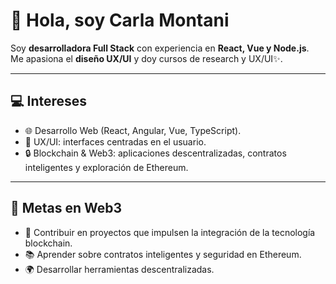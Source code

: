 # 👋 Hola, soy Carla Montani  

Soy **desarrolladora Full Stack** con experiencia en **React, Vue y Node.js**.  
Me apasiona el **diseño UX/UI** y doy cursos de research y UX/UI✨.  

---

## 💻 Intereses 
- 🌐 Desarrollo Web (React, Angular, Vue, TypeScript).  
- 🎨 UX/UI: interfaces centradas en el usuario.  
- 🔒 Blockchain & Web3: aplicaciones descentralizadas, contratos inteligentes y exploración de Ethereum.    

---

## 🎯 Metas en Web3
- 🚀 Contribuir en proyectos que impulsen la integración de la tecnología blockchain.  
- 📚 Aprender sobre contratos inteligentes y seguridad en Ethereum.  
- 🌍 Desarrollar herramientas descentralizadas.
